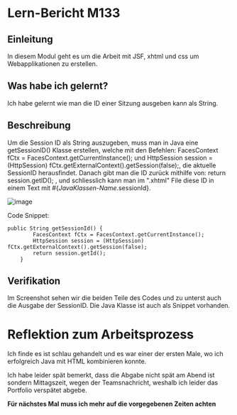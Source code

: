 # Lern-Bericht M133
## Einleitung

In diesem Modul geht es um die Arbeit mit JSF, xhtml und css um Webapplikationen zu erstellen.

## Was habe ich gelernt?

Ich habe gelernt wie man die ID einer Sitzung ausgeben kann als String.

## Beschreibung

Um die Session ID als String auszugeben, muss man in Java eine getSessionID() Klasse erstellen, welche mit den Befehlen:
FacesContext fCtx = FacesContext.getCurrentInstance(); und
HttpSession session = (HttpSession) fCtx.getExternalContext().getSession(false);, die aktuelle SessionID herausfindet.
Danach gibt man die ID zurück mithilfe von: return session.getID(); , und schliesslich kann man im ".xhtml" File diese ID in einem Text mit #{*JavaKlassen-Name*.sessionId}.

![image](https://user-images.githubusercontent.com/47601770/187220491-08fd586e-c2be-4142-9ac7-2c968960b81d.png)

Code Snippet:
```
public String getSessionId() {
        FacesContext fCtx = FacesContext.getCurrentInstance();
        HttpSession session = (HttpSession) fCtx.getExternalContext().getSession(false);
        return session.getId();
    }
```

## Verifikation

Im Screenshot sehen wir die beiden Teile des Codes und zu unterst auch die Ausgabe der SessionID.
Die Java Klasse ist auch als Snippet vorhanden.

# Reflektion zum Arbeitsprozess

Ich finde es ist schlau gehandelt und es war einer der ersten Male, wo ich erfolgreich Java mit HTML kombinieren konnte.

Ich habe leider spät bemerkt, dass die Abgabe nicht spät am Abend ist sondern Mittagszeit, wegen der Teamsnachricht, weshalb ich leider das Portfolio verspätet abgebe.

**Für nächstes Mal muss ich mehr auf die vorgegebenen Zeiten achten** 
